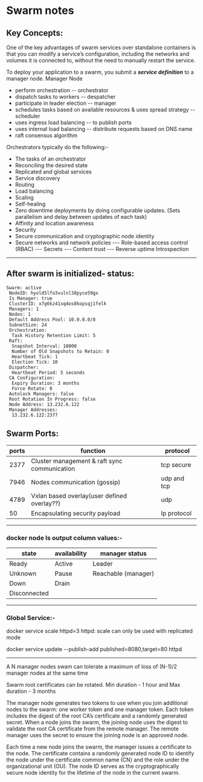 # Swarm notes

## Key Concepts:

One of the key advantages of swarm services over standalone containers is that you can modify a service’s configuration, including the networks and volumes it is connected to, without the need to manually restart the service.

To deploy your application to a swarm, you submit a **_service definition_** to a manager node. 
Manager Node
* perform orchestration -- orchestrator
* dispatch tasks to workers -- despatcher
* participate in leader election -- manager
* schedules tasks based on available resources & uses spread strategy -- scheduler
* uses ingress load balancing -- to publish ports
* uses internal load balancing -- distribute requests based on DNS name
* raft consensus algorithm

Orchestrators typically do the following:-
- The tasks of an orchestrator
- Reconciling the desired state
- Replicated and global services
- Service discovery
- Routing
- Load balancing
- Scaling
- Self-healing
- Zero downtime deployments by doing configurable updates. (Sets parallelism and delay between updates of each task)
- Affinity and location awareness
- Security
- Secure communication and cryptographic node identity
- Secure networks and network policies
--- Role-based access control (RBAC)
--- Secrets
--- Content trust
--- Reverse uptime
Introspection
---

## After swarm is initialized- status:
```
Swarm: active
 NodeID: hyold5lfo3vulnl38pyce59gx
 Is Manager: true
 ClusterID: x7g6kz41xq4os8kopsqj1felk
 Managers: 1
 Nodes: 1
 Default Address Pool: 10.0.0.0/8  
 SubnetSize: 24
 Orchestration:
  Task History Retention Limit: 5
 Raft:
  Snapshot Interval: 10000
  Number of Old Snapshots to Retain: 0
  Heartbeat Tick: 1
  Election Tick: 10
 Dispatcher:
  Heartbeat Period: 5 seconds
 CA Configuration:
  Expiry Duration: 3 months
  Force Rotate: 0
 Autolock Managers: false
 Root Rotation In Progress: false
 Node Address: 13.232.6.122
 Manager Addresses:
  13.232.6.122:2377
  ```
## Swarm Ports:

|ports|function|protocol|
|-----|---|---|      
|2377|Cluster management & raft sync communication|tcp secure|
|7946|Nodes communication (gossip)|udp and tcp|
|4789|Vxlan based overlay(user defined overlay??)|udp|
50|Encapsulating security payload|Ip protocol|

---

### docker node ls output column values:-

|state|availability|manager status|
|-----|------------|--------------|
|Ready|Active|Leader|
|Unknown|Pause|Reachable (manager)|
|Down|Drain||
|Disconnected|||

---

### Global Service:-

docker service scale httpd=3
httpd: scale can only be used with replicated mode

 docker service update --publish-add published=8080,target=80 httpd

---

A N manager nodes swam can tolerate a maximum of loss of (N-1)/2 manager nodes at the same time

Swarm root certificates can be rotated. Min duration - 1 hour and Max duration - 3 months

The manager node generates two tokens to use when you join additional nodes to the swarm: one worker token and one manager token. Each token includes the digest of the root CA’s certificate and a randomly generated secret. When a node joins the swarm, the joining node uses the digest to validate the root CA certificate from the remote manager. The remote manager uses the secret to ensure the joining node is an approved node.

Each time a new node joins the swarm, the manager issues a certificate to the node. The certificate contains a randomly generated node ID to identify the node under the certificate common name (CN) and the role under the organizational unit (OU). The node ID serves as the cryptographically secure node identity for the lifetime of the node in the current swarm.
